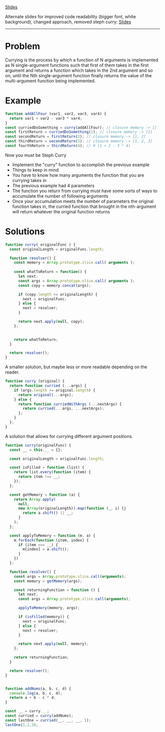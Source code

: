 [Slides](http://slides.com/samchun/reacto-3-8-10-1#/)

Alternate slides for improved code readability (bigger font, white background), changed approach, removed steph curry:
[Slides](http://slides.com/yuvalidan/reacto-3-8-10-1-1#/)

---

# Problem

Currying is the process by which a function of N arguments is implemented as N single-argument functions such that first of them takes in the first argument and returns a function which takes in the 2nd argument and so on, until the Nth single-argument function finally returns the value of the multi-argument function being implemented.

# Example

```js
function addAllFour (var1, var2, var3, var4) {
  return var1 + var2 - var3 * var4;
}
const curriedDoSomething = curry(addAllFour); // closure memory -> []
const firstReturn = curriedDoSomething(1); // closure memory -> [1]
const secondReturn = firstReturn(2); // closure memory -> [1, 2]
const thirdReturn = secondReturn(3); // closure memory -> [1, 2, 3]
const fourthReturn = thirdReturn(4); // 9 (1 + 2 - 3 * 4)
```

Now you must be Steph Curry
- Implement the "curry" function to accomplish the previous example
- Things to keep in mind
- You have to know how many arguments the function that you are currying  takes in
- The previous example had 4 parameters
- The function you return from currying must have some sorts of ways to accumulate the number of following arguments
- Once your accumulation meets the number of parameters the original function takes in, the curried function that brought in the nth-argument will return whatever the original function returns

# Solutions

```javascript
function curry( originalFunc ) {
  const originalLength = originalFunc.length;

  function resolver() {
    const memory = Array.prototype.slice.call( arguments );
    
    const whatToReturn = function() {
      let next;
      const args = Array.prototype.slice.call( arguments );
      const copy = memory.concat(args);

      if (copy.length >= originalLength) {
        next = originalFunc;
      } else {
        next = resolver;
      }

      return next.apply(null, copy);
    };

  
    return whatToReturn;
  }

  return resolver();
}
```

A smaller solution, but maybe less or more readable depending on the reader.

```js
function curry (original) {
  return function curried (...args) {
    if (args.length >= original.length) {
      return original(...args);
    } else {
      return function curriedWithArgs (...nextArgs) {
        return curried(...args, ...nextArgs);
      };
    }
  };
}
```

A solution that allows for currying different argument positions.

```javascript
function curry(originalFunc) {
  const __ = this.__ = {};

  const originalLength = originalFunc.length;

  const isFilled = function (list) {
    return list.every(function (item) {
      return item !== __;
    });
  };

  const getMemory = function (a) {
    return Array.apply(
      null,
      new Array(originalLength)).map(function (_, i) {j
        return a.shift() || __;
      }
    );
  };

  const applyToMemory = function (m, a) {
    m.forEach(function (item, index) {
      if (item === __) {
        m[index] = a.shift();
      }
    })
  };

  function resolver() {
    const args = Array.prototype.slice.call(arguments);
    const memory = getMemory(args);

    const returningFunction = function () {
      let next;
      const args = Array.prototype.slice.call(arguments);

      applyToMemory(memory, args);

      if (isFilled(memory)) {
        next = originalFunc;
      } else {
        next = resolver;
      }

      return next.apply(null, memory);
    };

    return returningFunction;
  }

  return resolver();
}


function addNums(a, b, c, d) {
  console.log(a, b, c, d);
  return a + b - c * d;
}

const __ = curry.__;
const curried = curry(addNums);
const lastOne = curried(__, __, __, 1);
lastOne(1,2,3);
```
